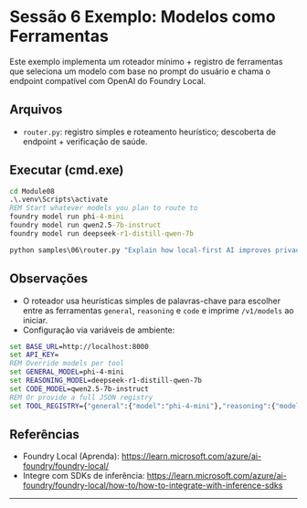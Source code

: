 <!--
CO_OP_TRANSLATOR_METADATA:
{
  "original_hash": "d28c8fdf6c32d02120403c7b4526392b",
  "translation_date": "2025-09-22T18:34:43+00:00",
  "source_file": "Module08/samples/06/README.md",
  "language_code": "br"
}
-->
# Sessão 6 Exemplo: Modelos como Ferramentas

Este exemplo implementa um roteador mínimo + registro de ferramentas que seleciona um modelo com base no prompt do usuário e chama o endpoint compatível com OpenAI do Foundry Local.

## Arquivos
- `router.py`: registro simples e roteamento heurístico; descoberta de endpoint + verificação de saúde.

## Executar (cmd.exe)
```cmd
cd Module08
.\.venv\Scripts\activate
REM Start whatever models you plan to route to
foundry model run phi-4-mini
foundry model run qwen2.5-7b-instruct
foundry model run deepseek-r1-distill-qwen-7b

python samples\06\router.py "Explain how local-first AI improves privacy in two sentences."
```

## Observações
- O roteador usa heurísticas simples de palavras-chave para escolher entre as ferramentas `general`, `reasoning` e `code` e imprime `/v1/models` ao iniciar.
- Configuração via variáveis de ambiente:
```cmd
set BASE_URL=http://localhost:8000
set API_KEY=
REM Override models per tool
set GENERAL_MODEL=phi-4-mini
set REASONING_MODEL=deepseek-r1-distill-qwen-7b
set CODE_MODEL=qwen2.5-7b-instruct
REM Or provide a full JSON registry
set TOOL_REGISTRY={"general":{"model":"phi-4-mini"},"reasoning":{"model":"deepseek-r1-distill-qwen-7b"},"code":{"model":"qwen2.5-7b-instruct"}}
```

## Referências
- Foundry Local (Aprenda): https://learn.microsoft.com/azure/ai-foundry/foundry-local/
- Integre com SDKs de inferência: https://learn.microsoft.com/azure/ai-foundry/foundry-local/how-to/how-to-integrate-with-inference-sdks

---

